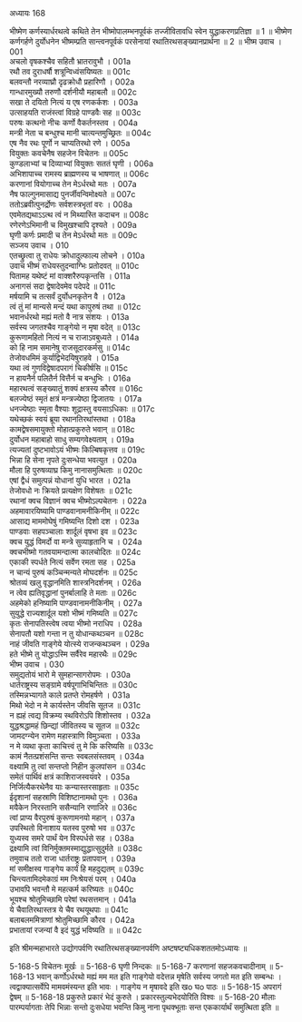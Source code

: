अध्यायः 168

भीष्मेण कर्णस्यार्धरथत्वे कथिते तेन भीष्मोपालम्भनपूर्वकं तज्जीवितावधि स्वेन युद्धाकरणप्रतिज्ञा ॥ 1 ॥ भीष्मेण कर्णगर्हणे दुर्योधनेन भीष्मम्प्रति सान्त्वनपूर्वकं परसेनायां रथातिरथसङ्ख्यानप्रार्थना ॥ 2 ॥
भीष्म उवाच ।	001     
अचलो वृषकश्चैव सहितौ भ्रातरावुभौ ।	001a  
रथौ तव दुराधर्षौ शत्रून्विध्वंसयिष्यतः ॥	001c  
बलवन्तौ नरव्याघ्रौ दृढक्रोधौ प्रहारिणौ ।	002a  
गान्धारमुख्यौ तरुणौ दर्शनीयौ महाबलौ ॥	002c  
सखा ते दयितो नित्यं य एष रणकर्कशः ।	003a  
उत्साहयति राजंस्त्वां विग्रहे पाण्डवैः सह ॥	003c  
परुषः कत्थनो नीचः कर्णो वैकर्तनस्तव ।	004a  
मन्त्री नेता च बन्धुश्च मानी चात्यन्तमुच्छ्रितः ॥	004c  
एष नैव रथः पूर्णो न चाप्यतिरथो रणे ।	005a  
वियुक्तः कवचेनैष सहजेन विचेतनः ॥	005c  
कुण्डलाभ्यां च दिव्याभ्यां वियुक्तः सततं घृणी ।	006a  
अभिशापाच्च रामस्य ब्राह्मणस्य च भाषणात् ॥	006c  
करणानां वियोगाच्च तेन मेऽर्धरथो मतः ।	007a  
नैष फाल्गुनमासाद्य पुनर्जीवन्विमोक्ष्यते ॥	007c  
ततोऽब्रवीत्पुनर्द्रोणः सर्वशस्त्रभृतां वरः ।	008a  
एवमेतद्यथाऽऽत्थ त्वं न मिथ्यास्ति कदाचन ॥	008c  
रणेरणेऽभिमानी च विमुखश्चापि दृश्यते ।	009a  
घृणी कर्णः प्रमादी च तेन मेऽर्धरथो मतः ॥	009c  
सञ्जय उवाच ।	010     
एतच्छ्रुत्वा तु राधेयः क्रोधादुल्फाल्य लोचने ।	010a  
उवाच भीष्मं राधेयस्तुदन्वाग्भिः प्रतोदवत् ॥	010c  
पितामह यथेष्टं मां वाक्शरैरुपकृन्तसि ।	011a  
अनागसं सदा द्वेषादेवमेव पदेपदे ॥	011c  
मर्षयामि च तत्सर्वं दुर्योधनकृतेन वै ।	012a  
त्वं तुं मां मान्यसे मन्दं यथा कापुरुषं तथा ॥	012c  
भवानर्धरथो मह्यं मतो वै नात्र संशयः ।	013a  
सर्वस्य जगतश्चैव गाङ्गेयो न मृषा वदेत् ॥	013c  
कुरूणामहितो नित्यं न च राजाऽवबुध्यते ।	014a  
को हि नाम समानेषु राजसूदारकर्मसु ॥	014c  
तेजोवधमिमं कुर्याद्विभेदयिषुराहवे ।	015a  
यथा त्वं गुणविद्वेषादपरागं चिकीर्षसि ॥	015c  
न हायनैर्न पलितैर्न वित्तैर्न च बन्धुभिः ।	016a  
महारथत्वं सङ्ख्यातुं शक्यं क्षत्रस्य कौरव ॥	016c  
बलज्येष्ठं स्मृतं क्षत्रं मन्त्रज्येष्ठा द्विजातयः ।	017a  
धनज्येष्ठाः स्मृता वैश्याः शूद्रास्तु वयसाऽधिकाः ॥	017c  
यथेच्छकं स्वयं ब्रूया रथानतिरथांस्तथा ।	018a  
कामद्वेषसमायुक्तो मोहात्प्रकुरुते भवान् ॥	018c  
दुर्योधन महाबाहो साधु सम्यगवेक्ष्यताम् ।	019a  
त्यज्यतां दुष्टभावोऽयं भीष्मः किल्बिषकृत्तव ॥	019c  
भिन्ना हि सेना नृपते दुःसन्धेया भवत्युत ।	020a   
मौला हि पुरुषव्याघ्र किमु नानासमुत्थिताः ॥	020c  
एषां द्वैधं समुत्पन्नं योधानां युधि भारत ।	021a  
तेजोवधो नः क्रियते प्रत्यक्षेण विशेषतः ॥	021c  
रथानां क्वच विज्ञानं क्वच भीष्मोऽल्पचेतनः ।	022a  
अहमावारयिष्यामि पाण्डवानामनीकिनीम् ॥	022c  
आसाद्य माममोघेषुं गमिष्यन्ति दिशो दश ।	023a  
पाण्डवाः सहपञ्चालाः शार्दूलं वृषभा इव ॥	023c  
क्वच युद्धं विमर्दो वा मन्त्रे सुव्याहृतानि च ।	024a  
क्वचभीष्मो गतवयामन्दात्मा कालचोदितः ॥	024c  
एकाकी स्पर्धते नित्यं सर्वेण रमता सह ।	025a  
न चान्यं पुरुषं कञ्चिन्मन्यते मोघदर्शनः ॥	025c  
श्रोतव्यं खलु वृद्धानमिति शास्त्रनिदर्शनम् ।	026a  
न त्वेव ह्यतिवृद्धानां पुनर्बालाहि ते मताः ॥	026c  
अहमेको हनिष्यामि पाण्डवानामनीकिनीम् ।	027a  
सुयुद्धे राज्यशार्दूल यशो भीष्मं गमिष्यति ॥	027c  
कृतः सेनापतिस्त्वेष त्वया भीष्मो नराधिप ।	028a  
सेनापतौ यशो गन्ता न तु योधान्कथञ्चन ॥	028c  
नाहं जीवति गाङ्गेये योत्स्ये राजन्कथञ्चन ।	029a  
हते भीष्मे तु योद्धाऽस्मि सर्वैरेव महारथैः ॥	029c  
भीष्म उवाच ।	030     
समुद्यतोयं भारो मे सुमहान्सागरोपमः ।	030a  
धार्तराष्ट्रस्य सङ्ग्रामे वर्षपूगाभिचिन्तितः ॥	030c  
तस्मिन्नभ्यागते काले प्रतप्ते रोमहर्षणे ।	031a  
मिथो भेदो न मे कार्यस्तेन जीवसि सूतज ॥	031c  
न ह्यहं त्वद्य विक्रम्य स्थविरोऽपि शिशोस्तव ।	032a  
युद्धश्रद्धामहं छिन्द्यां जीवितस्य च सूतज ॥	032c  
जामदग्न्येन रामेण महास्त्राणि विमुञ्चता ।	033a  
न मे व्यथा कृता काचित्त्वं तु मे कि करिष्यसि ॥	033c  
कामं नैतत्प्रशंसन्ति सन्तः स्वबलसंस्तवम् ।	034a  
वक्ष्यामि तु त्वां सन्तप्तो निहीन कुलपांसन ॥	034c  
समेतं पार्थिवं क्षत्रं काशिराजस्वयंवरे ।	035a  
निर्जित्यैकरथेनैव याः कन्यास्तरसाहृताः ॥	035c  
ईदृशानां सहस्राणि विशिष्टानामथो पुनः ।	036a  
मयैकेन निरस्तानि ससैन्यानि रणाजिरे ॥	036c  
त्वां प्राप्य वैरपुरुषं कुरूणामनयो महान् ।	037a  
उपस्थितो विनाशाय यतस्व पुरुषो भव ॥	037c  
युध्यस्व समरे पार्थं येन विस्पर्धसे सह ।	038a  
द्रक्ष्यामि त्वां विनिर्मुक्तमस्माद्युद्धात्सुदुर्मते ॥	038c  
तमुवाच ततो राजा धार्तराष्ट्रः प्रतापवान् ।	039a  
मां समीक्षस्व गाङ्गेय कार्यं हि महदुद्यतम् ॥	039c  
चिन्त्यतामिदमेकाग्रं मम निःश्रेयसं परम् ।	040a  
उभावपि भवन्तौ मे महत्कर्म करिष्यतः ॥	040c  
भूयश्च श्रोतुमिच्छामि परेषां रथसत्तमान् ।	041a  
ये चैवातिरथास्तत्र ये चैव रथयूथपाः ॥	041c  
बलाबलममित्राणां श्रोतुमिच्छामि कौरव ।	042a  
प्रभातायां रजन्यां वै इदं युद्धं भविष्यति ॥ ॥	042c  

इति श्रीमन्महाभारते उद्योगपर्वणि रथातिरथसङ्ख्यानपर्वणि अष्टषष्ट्यधिकशततमोऽध्यायः ॥

5-168-5 विचेतनः मूर्खः ॥ 5-168-6 घृणी निन्दकः ॥ 5-168-7 करणानां सहजकवचादीनाम् ॥ 5-168-13 भवान् कर्णोऽर्धरथो मह्यं मम मत इति गाङ्गेयो वदेत्तन्न मृषेति सर्वस्य जगतो मत इति सम्बन्धः । त्वद्वाक्यात्सर्वेपि मामवमंस्यन्त इति भावः । गाङ्गेय न मृषावदे इति खo घo पाठः ॥ 5-168-15 अपरागं द्वेषम् ॥ 5-168-18 प्रकुरुते प्रकारं भेदं कुरुते । प्रकारस्तुल्यभेदयोरिति विश्वः ॥ 5-168-20 मौलाः पारम्पर्यागताः तेपि भिन्नाः सन्तो दुःसधेया भवन्ति किमु नाना पृथक्भूताः सन्त एककार्यार्थं समुत्थिता इति ॥
